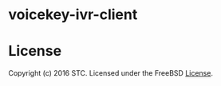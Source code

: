 # voicekey-ivr-client

# License

Copyright (c) 2016 STC. Licensed under the FreeBSD <a href="https://onepass.tech/license-agreement.html">License</a>.